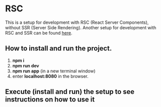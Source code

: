 # RSC

This is a setup for development with RSC (React Server Components), without SSR (Server Side Rendering). Another setup for development with RSC and SSR can be found [here](https://github.com/roggc/rsc-ssr).

## How to install and run the project.

1. **npm i**
2. **npm run dev**
3. **npm run app** (in a new terminal window)
4. enter **localhost:8080** in the browser.

## Execute (install and run) the setup to see instructions on how to use it
